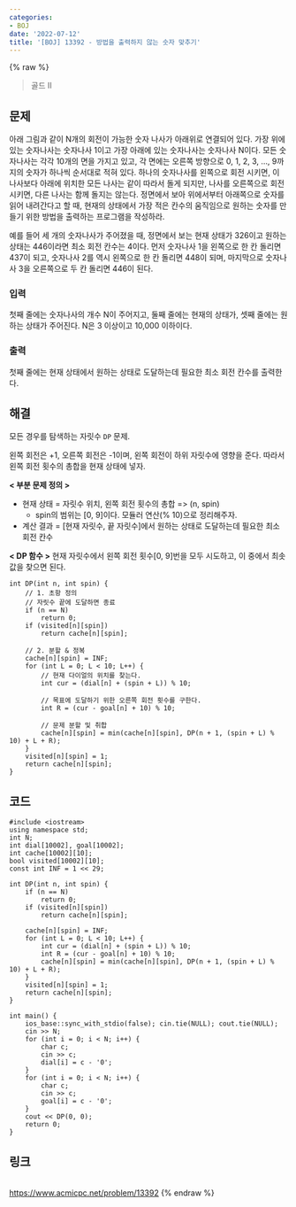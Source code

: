 ```yaml
---
categories:
- BOJ
date: '2022-07-12'
title: '[BOJ] 13392 - 방법을 출력하지 않는 숫자 맞추기'
---
```


{% raw %}
> 골드 II<br>

## 문제
아래 그림과 같이 N개의 회전이 가능한 숫자 나사가 아래위로 연결되어 있다. 가장 위에 있는 숫자나사는 숫자나사 1이고 가장 아래에 있는 숫자나사는 숫자나사 N이다. 모든 숫자나사는 각각 10개의 면을 가지고 있고, 각 면에는 오른쪽 방향으로 0, 1, 2, 3, …, 9까지의 숫자가 하나씩 순서대로 적혀 있다. 하나의 숫자나사를 왼쪽으로 회전 시키면, 이 나사보다 아래에 위치한 모든 나사는 같이 따라서 돌게 되지만, 나사를 오른쪽으로 회전시키면, 다른 나사는 함께 돌지는 않는다. 정면에서 보아 위에서부터 아래쪽으로 숫자를 읽어 내려간다고 할 때, 현재의 상태에서 가장 적은 칸수의 움직임으로 원하는 숫자를 만들기 위한 방법을 출력하는 프로그램을 작성하라.

예를 들어 세 개의 숫자나사가 주어졌을 때, 정면에서 보는 현재 상태가 326이고 원하는 상태는 446이라면 최소 회전 칸수는 4이다. 먼저 숫자나사 1을 왼쪽으로 한 칸 돌리면 437이 되고, 숫자나사 2를 역시 왼쪽으로 한 칸 돌리면 448이 되며, 마지막으로 숫자나사 3을 오른쪽으로 두 칸 돌리면 446이 된다.

### 입력
첫째 줄에는 숫자나사의 개수 N이 주어지고, 둘째 줄에는 현재의 상태가, 셋째 줄에는 원하는 상태가 주어진다. N은 3 이상이고 10,000 이하이다.

### 출력
첫째 줄에는 현재 상태에서 원하는 상태로 도달하는데 필요한 최소 회전 칸수를 출력한다.

## 해결
모든 경우를 탐색하는 자릿수 `DP` 문제.

왼쪽 회전은 +1, 오른쪽 회전은 -1이며, 왼쪽 회전이 하위 자릿수에 영향을 준다. 따라서 왼쪽 회전 횟수의 총합을 현재 상태에 넣자.

**< 부분 문제 정의 >**
- 현재 상태 = 자릿수 위치, 왼쪽 회전 횟수의 총합 => (n, spin)
	- spin의 범위는 [0, 9]이다. 모듈러 연산(% 10)으로 정리해주자.
- 계산 결과 = [현재 자릿수, 끝 자릿수]에서 원하는 상태로 도달하는데 필요한 최소 회전 칸수

**< DP 함수 >**
현재 자릿수에서 왼쪽 회전 횟수[0, 9]번을 모두 시도하고, 이 중에서 최솟값을 찾으면 된다.
```
int DP(int n, int spin) {
	// 1. 초항 정의
	// 자릿수 끝에 도달하면 종료
	if (n == N)
		return 0;
	if (visited[n][spin])
		return cache[n][spin];

	// 2. 분할 & 정복
	cache[n][spin] = INF;
	for (int L = 0; L < 10; L++) {
		// 현재 다이얼의 위치를 찾는다.
		int cur = (dial[n] + (spin + L)) % 10;

		// 목표에 도달하기 위한 오른쪽 회전 횟수를 구한다.
		int R = (cur - goal[n] + 10) % 10;

		// 문제 분할 및 취합
		cache[n][spin] = min(cache[n][spin], DP(n + 1, (spin + L) % 10) + L + R);
	}
	visited[n][spin] = 1;
	return cache[n][spin];
}
```

## 코드
```
#include <iostream>
using namespace std;
int N;
int dial[10002], goal[10002];
int cache[10002][10];
bool visited[10002][10];
const int INF = 1 << 29;

int DP(int n, int spin) {
	if (n == N)
		return 0;
	if (visited[n][spin])
		return cache[n][spin];

	cache[n][spin] = INF;
	for (int L = 0; L < 10; L++) {
		int cur = (dial[n] + (spin + L)) % 10;
		int R = (cur - goal[n] + 10) % 10;
		cache[n][spin] = min(cache[n][spin], DP(n + 1, (spin + L) % 10) + L + R);
	}
	visited[n][spin] = 1;
	return cache[n][spin];
}

int main() {
	ios_base::sync_with_stdio(false); cin.tie(NULL); cout.tie(NULL);
	cin >> N;
	for (int i = 0; i < N; i++) {
		char c;
		cin >> c;
		dial[i] = c - '0';
	}
	for (int i = 0; i < N; i++) {
		char c;
		cin >> c;
		goal[i] = c - '0';
	}
	cout << DP(0, 0);
	return 0;
}
```

## 링크
<br>https://www.acmicpc.net/problem/13392
{% endraw %}